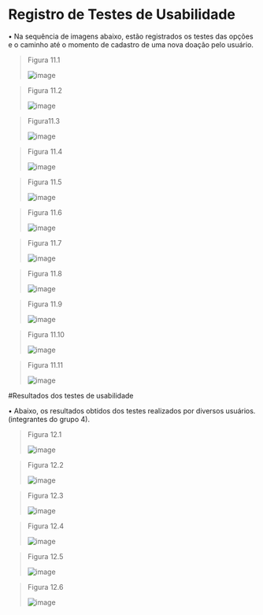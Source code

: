 # Registro de Testes de Usabilidade

•	Na sequência de imagens abaixo, estão registrados os testes das opções e o caminho até o momento de cadastro de uma nova doação pelo usuário. 

>Figura 11.1
>
>![image](https://user-images.githubusercontent.com/102244252/204169747-9f9bc625-6d38-4253-9fe6-4127189c4533.png)

>Figura 11.2
>
>![image](https://user-images.githubusercontent.com/102244252/204169809-6986bfad-1295-45f7-a431-00c7ec5025e5.png)

>Figura11.3
>
>![image](https://user-images.githubusercontent.com/102244252/204169860-4cffc91c-aec7-44f0-a643-767e1b0aae03.png)

>Figura 11.4
>
>![image](https://user-images.githubusercontent.com/102244252/204169893-a834f46a-22bb-48d6-a763-ecc4b6e6bb62.png)

>Figura 11.5
>
>![image](https://user-images.githubusercontent.com/102244252/204169920-4f5ac395-1156-4c9b-b5aa-8ced77ed87e1.png)

>Figura 11.6
>
>![image](https://user-images.githubusercontent.com/102244252/204169944-6cf9910b-99c2-4c6e-ab67-a9fd960e48a0.png)

>Figura 11.7
>
>![image](https://user-images.githubusercontent.com/102244252/204169987-142fef41-3349-4a50-a872-894b7118db87.png)

>Figura 11.8
>
>![image](https://user-images.githubusercontent.com/102244252/204170009-181e1ae0-0bbf-4a7a-88b4-4b13a21b45c8.png)

>Figura 11.9
>
>![image](https://user-images.githubusercontent.com/102244252/204170032-b850ae02-4ba4-498d-80d2-f6a3353746dd.png)

>Figura 11.10
>
>![image](https://user-images.githubusercontent.com/102244252/204170061-ad69afcc-61e0-4e57-8302-8f452ffc55ce.png)

>Figura 11.11
>
>![image](https://user-images.githubusercontent.com/102244252/204170087-f3a7c6ea-cc91-4a9a-b6b5-5b82e9dc64ad.png)

#Resultados dos testes de usabilidade

•	Abaixo, os resultados obtidos dos testes realizados por diversos usuários. (integrantes do grupo 4).

>Figura 12.1
>
>![image](https://user-images.githubusercontent.com/102244252/204170124-af67c334-a363-4d47-a56d-ee08ab0381fc.png)

>Figura 12.2
>
>![image](https://user-images.githubusercontent.com/102244252/204170155-e7d8e552-85e4-42ec-a34c-5fed1ca72ed4.png)

>Figura 12.3
>
>![image](https://user-images.githubusercontent.com/102244252/204170182-9b024f61-6861-48c2-8b17-530c2fef1766.png)

>Figura 12.4
>
>![image](https://user-images.githubusercontent.com/102244252/204170203-7f1102f3-3779-45ad-9071-36c8b2441936.png)

>Figura 12.5
>
>![image](https://user-images.githubusercontent.com/102244252/204170234-5411df79-0c5a-4847-94a9-ae0aefc5c536.png)

>Figura 12.6
>
>![image](https://user-images.githubusercontent.com/102244252/204170258-e0feaa5b-aeb6-44f8-88f1-27f3ccb76849.png)










